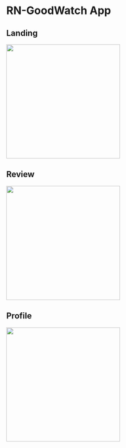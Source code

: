 # RN-GoodWatch App

## Landing

<img width="300px" src="https://github.com/scapigliata/RN-Example/blob/master/assets/Landing.png" />

## Review

<img width="300px" src="https://github.com/scapigliata/RN-Example/blob/master/assets/Review.png" />

## Profile

<img width="300px" src="https://github.com/scapigliata/RN-Example/blob/master/assets/Profile.png" />
